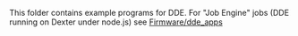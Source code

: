This folder contains example programs for DDE.
For "Job Engine" jobs (DDE running on Dexter under node.js) see <A href="../../Firmware/dde_apps">Firmware/dde_apps</a>
